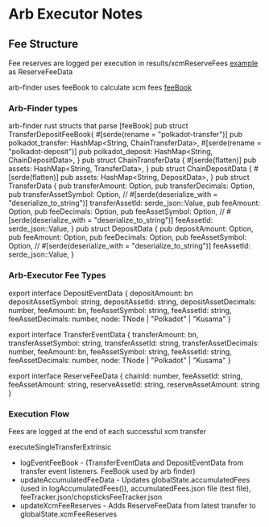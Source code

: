 # Arb Executor Notes

## Fee Structure

Fee reserves are logged per execution in results/xcmReserveFees [example](./scripts/instructions/logResults/chopsticks/polkadot/xcmReserveFees/2024-07-19/Polkadot_21-17-34.json)
as ReserveFeeData

arb-finder uses feeBook to calculate xcm fees [feeBook](deprecated/eventFeeBook.json)

### Arb-Finder types
arb-finder rust structs that parse [feeBook]
pub struct TransferDepositFeeBook{
    #[serde(rename = "polkadot-transfer")]
    pub polkadot_transfer: HashMap<String, ChainTransferData>,
    #[serde(rename = "polkadot-deposit")]
    pub polkadot_deposit: HashMap<String, ChainDepositData>,
}
pub struct ChainTransferData {
    #[serde(flatten)]
    pub assets: HashMap<String, TransferData>,
}
pub struct ChainDepositData {
    #[serde(flatten)]
    pub assets: HashMap<String, DepositData>,
}
pub struct TransferData {
    pub transferAmount: Option<String>,
    pub transferDecimals: Option<String>,
    pub transferAssetSymbol: Option<String>,
    // #[serde(deserialize_with = "deserialize_to_string")]
    transferAssetId: serde_json::Value,
    pub feeAmount: Option<String>,
    pub feeDecimals: Option<String>,
    pub feeAssetSymbol: Option<String>,
    // #[serde(deserialize_with = "deserialize_to_string")]
    feeAssetId: serde_json::Value,
}
pub struct DepositData {
    pub depositAmount: Option<String>,
    pub feeAmount: Option<String>,
    pub feeDecimals: Option<String>,
    pub feeAssetSymbol: Option<String>,
    // #[serde(deserialize_with = "deserialize_to_string")]
    feeAssetId: serde_json::Value,
}

### Arb-Executor Fee Types



export interface DepositEventData {
    depositAmount: bn
    depositAssetSymbol: string,
    depositAssetId: string,
    depositAssetDecimals: number,
    feeAmount: bn,
    feeAssetSymbol: string,
    feeAssetId: string,
    feeAssetDecimals: number,
    node: TNode | "Polkadot" | "Kusama"
}

export interface TransferEventData {
    transferAmount: bn,
    transferAssetSymbol: string,
    transferAssetId: string,
    transferAssetDecimals: number,
    feeAmount: bn,
    feeAssetSymbol: string,
    feeAssetId: string,
    feeAssetDecimals: number,
    node: TNode | "Polkadot" | "Kusama"
}

export interface ReserveFeeData {
    chainId: number,
    feeAssetId: string,
    feeAssetAmount: string,
    reserveAssetId: string,
    reserveAssetAmount: string
}

### Execution Flow

Fees are logged at the end of each successful xcm transfer

executeSingleTransferExtrinsic

 - logEventFeeBook - (TransferEventData and DepositEventData from transfer event listeners. FeeBook used  by arb finder)
 - updateAccumulatedFeeData - Updates globalState.accumulatedFees (used in logAccumulatedFees()), accumulatedFees.json file (test file), feeTracker.json/chopsticksFeeTracker.json
 - updateXcmFeeReserves - Adds ReserveFeeData from latest transfer to globalState.xcmFeeReserves
